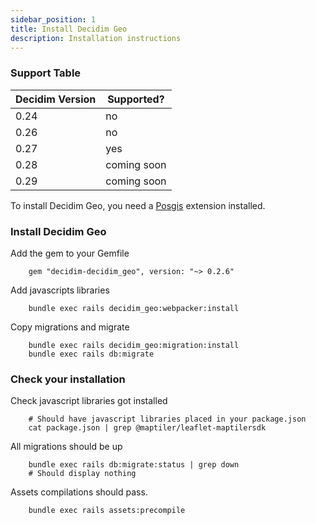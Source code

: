 ```yaml
---
sidebar_position: 1
title: Install Decidim Geo
description: Installation instructions
---
```


### Support Table
| Decidim Version | Supported?  |
|-----------------|-------------|
| 0.24            | no          |
| 0.26            | no          |
| 0.27            | yes         |
| 0.28            | coming soon |
| 0.29            | coming soon |

To install Decidim Geo, you need a [Posgis](https://postgis.net/) extension installed.

### Install Decidim Geo

Add the gem to your Gemfile
```
    gem "decidim-decidim_geo", version: "~> 0.2.6"
```

Add javascripts libraries
```
    bundle exec rails decidim_geo:webpacker:install
```

Copy migrations and migrate
``` 
    bundle exec rails decidim_geo:migration:install
    bundle exec rails db:migrate
```

### Check your installation
Check javascript libraries got installed
```
    # Should have javascript libraries placed in your package.json
    cat package.json | grep @maptiler/leaflet-maptilersdk
```
All migrations should be up
```
    bundle exec rails db:migrate:status | grep down
    # Should display nothing
```
Assets compilations should pass. 
``` 
    bundle exec rails assets:precompile
```
